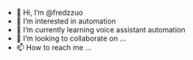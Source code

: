 - 👋 Hi, I’m @fredzzuo
- 👀 I’m interested in automation
- 🌱 I’m currently learning voice assistant automation
- 💞️ I’m looking to collaborate on ...
- 📫 How to reach me ...

<!---
fredzzuo/fredzzuo is a ✨ special ✨ repository because its `README.md` (this file) appears on your GitHub profile.
You can click the Preview link to take a look at your changes.
--->
